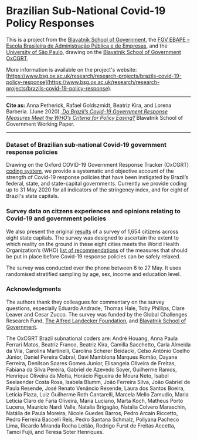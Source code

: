 # Brazilian Sub-National Covid-19 Policy Responses

This is a project from the [Blavatnik School of Government](www.bsg.ox.ac.uk), the [FGV EBAPE – Escola Brasileira de Administração Pública e de Empresas](https://ebape.fgv.br), and the [University of São Paulo](http://dcp.fflch.usp.br), drawing on the [Blavatnik School of Government OxCGRT](https://www.bsg.ox.ac.uk/covidtracker).

More information is available on the project's website: [https://www.bsg.ox.ac.uk/research/research-projects/brazils-covid-19-policy-response](https://www.bsg.ox.ac.uk/research/research-projects/brazils-covid-19-policy-response).

---

__Cite as:__ Anna Petherick, Rafael Goldszmidt, Beatriz Kira, and Lorena Barberia. (June 2020).[ _Do Brazil’s Covid-19 Government Response Measures Meet the WHO’s Criteria for Policy Easing?_](https://www.bsg.ox.ac.uk/research/publications/do-brazils-covid-19-government-response-measures-meet-whos-criteria-policy) Blavatnik School of Government Working Paper.

---

### Dataset of Brazilian sub-national Covid-19 government response policies
Drawing on the Oxford COVID-19 Government Response Tracker (OxCGRT) [coding system](https://github.com/OxCGRT/Brazil-covid-policy/blob/master/documentation/codebook_subnational.md), we provide a systematic and objective account of the strength of Covid-19 response policies that have been instigated by Brazil’s federal, state, and state-capital governments. Currently we provide coding up to 31 May 2020 for all indicators of the stringency index, and for eight of Brazil's state capitals. 


### Survey data on citzens experiences and opinions relating to Covid-19 and government policies
We also present the original [results](https://github.com/OxCGRT/Brazil-covid-policy/blob/master/data/OxCGRT_Brazil_Subnational_31May2020.csv) of a survey of 1,654 citizens across eight state capitals. The survey was designed to ascertain the extent to which reality on the ground in these eight cities meets the World Health Organization’s (WHO) [list of recommendations](https://apps.who.int/iris/bitstream/handle/10665/331773/WHO-2019-nCoV-Adjusting_PH_measures-2020.1-eng.pdf)  of the measures that should be put in place before Covid-19 response policies can be safely relaxed.

The survey was conducted over the phone between 6 to 27 May. It uses randomised stratified sampling by age, sex, income and education level.


### Acknowledgments
The authors thank they colleagues for commentary on the survey questions, especially Eduardo Andrade, Thomas Hale, Toby Phillips, Clare Leaver and Cesar Zucco. The survey was funded by the Global Challenges Research Fund, [The Alfred Landecker Foundation](https://www.bsg.ox.ac.uk/research/research-programmes/alfred-landecker-programme), and [Blavatnik School of Government](www.bsg.ox.ac.uk).

The OxCGRT Brazil subnational coders are: André Houang, Anna Paula Ferrari Matos, Beatriz Franco, Beatriz Kira, Camilla Sacchetto, Carla Almeida da Vila, Carolina Martinelli, Carolina Scherer Beidacki, Celso Antônio Coelho Júnior, Daniel Pereira Cabral, Davi Mamblona Marques Romão, Dayane Ferreira, Denilson Soares Gomes Junior, Elisangela Oliveira de Freitas, Fabiana da Silva Pereira, Gabriel de Azevedo Soyer, Guilherme Ramos, Henrique Oliveira da Motta, Horácio Figueira de Moura Neto, Isabel Seelaender Costa Rosa, Isabela Blumm, João Ferreira Silva, João Gabriel de Paula Resende, José Renato Venâncio Resende, Laura dos Santos Boeira, Letícia Plaza, Luiz Guilherme Roth Cantarelli, Marcela Mello Zamudio, Maria Leticia Claro de Faria Oliveira, Maria Luciano, Marta Koch, Matheus Porto Lucena, Maurício Nardi Valle, Natalia Brigagão, Natália Colvero Maraschin, Natália de Paula Moreira, Nicole Guedes Barros, Pedro Arcain Riccetto, Pedro Ferreira Baccelli Reis, Pedro Santana Schmalz, Pollyana Pacheco Lima, Ricardo Miranda Rocha Leitão, Rodrigo Furst de Freitas Accetta, Tamoi Fujii, and Teresa Soter Henriques.
